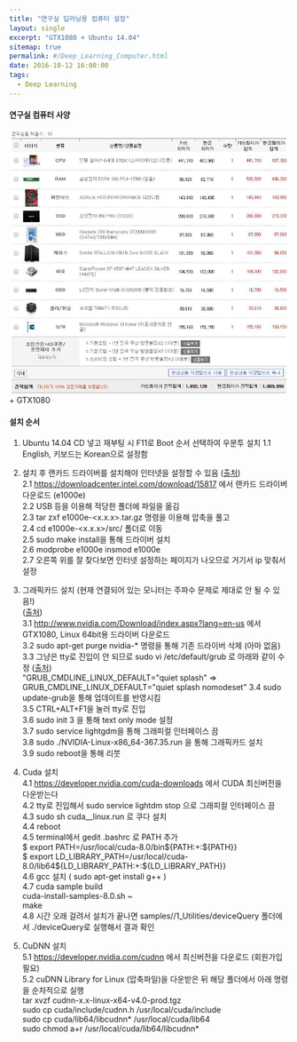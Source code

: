 ```yaml
---
title: "연구실 딥러닝용 컴퓨터 설정"
layout: single
excerpt: "GTX1080 + Ubuntu 14.04"
sitemap: true
permalink: #/Deep_Learning_Computer.html
date: 2016-10-12 16:00:00
tags:
  - Deep Learning
---
```


#### 연구실 컴퓨터 사양
![연구실 컴퓨터](\images\2016-10-12\Lab_computer.png)  
\+ GTX1080

#### 설치 순서
1. Ubuntu 14.04 CD 넣고 재부팅 시 F11로 Boot 순서 선택하여 우분투 설치
1.1 English, 키보드는 Korean으로 설정함

2. 설치 후 랜카드 드라이버를 설치해야 인터넷을 설정할 수 있음
 ([출처](http://askubuntu.com/questions/755652/ethernet-not-working-on-ubuntu-14-04-lts))  
2.1 https://downloadcenter.intel.com/download/15817 에서 랜카드 드라이버 다운로드 (e1000e)  
2.2 USB 등을 이용해 적당한 폴더에 파일을 옮김  
2.3 tar zxf e1000e-<x.x.x>.tar.gz 명령을 이용해 압축을 풀고  
2.4 cd e1000e-<x.x.x>/src/ 폴더로 이동  
2.5 sudo make install을 통해 드라이버 설치  
2.6 modprobe e1000e insmod e1000e  
2.7 오른쪽 위를 잘 찾다보면 인터넷 설정하는 페이지가 나오므로 거기서 ip 맞춰서 설정  

3. 그래픽카드 설치 (현재 연결되어 있는 모니터는 주파수 문제로 제대로 안 될 수 있음!)  
([출처](https://kusemanohar.wordpress.com/2016/07/29/gtx-1080-on-ubuntu-14-04-trusty/))  
3.1 http://www.nvidia.com/Download/index.aspx?lang=en-us 에서 GTX1080, Linux 64bit용 드라이버 다운로드  
3.2 sudo apt-get purge nvidia-* 명령을 통해 기존 드라이버 삭제 (아마 없음)  
3.3 그냥은 tty로 진입이 안 되므로 sudo vi /etc/default/grub 로 아래와 같이 수정 ([출처](http://blog.sanguneo.com/17))  
    "GRUB_CMDLINE_LINUX_DEFAULT="quiet splash" => GRUB_CMDLINE_LINUX_DEFAULT="quiet splash nomodeset"
3.4 sudo update-grub을 통해 업데이트를 반영시킴  
3.5 CTRL+ALT+F1을 눌러 tty로 진입  
3.6 sudo init 3 을 통해 text only mode 설정  
3.7 sudo service lightgdm을 통해 그래피컬 인터페이스 끔  
3.8 sudo ./NVIDIA-Linux-x86_64-367.35.run 을 통해 그래픽카드 설치  
3.9 sudo reboot을 통해 리붓  

4. Cuda 설치  
4.1 https://developer.nvidia.com/cuda-downloads 에서 CUDA 최신버전을 다운받는다  
4.2 tty로 진입해서 sudo service lightdm stop 으로 그래피컬 인터페이스 끔  
4.3 sudo sh cuda_<version>\_linux.run 로 쿠다 설치  
4.4 reboot  
4.5 terminal에서 gedit .bashrc 로 PATH 추가  
$ export PATH=/usr/local/cuda-8.0/bin${PATH:+:${PATH}}  
$ export LD_LIBRARY_PATH=/usr/local/cuda-8.0/lib64\${LD_LIBRARY_PATH:+:${LD_LIBRARY_PATH}}  
4.6 gcc 설치 ( sudo apt-get install g++ )  
4.7 cuda sample build  
cuda-install-samples-8.0.sh ~  
make  
4.8 시간 오래 걸려서 설치가 끝나면 samples//1_Utilities/deviceQuery 폴더에서 ./deviceQuery로 실행해서 결과 확인  

5. CuDNN 설치  
5.1 https://developer.nvidia.com/cudnn 에서 최신버전을 다운로드  (회원가입 필요)  
5.2 cuDNN Library for Linux (압축파일)을 다운받은 뒤 해당 폴더에서 아래 명령을 순차적으로 실행  
tar xvzf cudnn-x.x-linux-x64-v4.0-prod.tgz  
sudo cp cuda/include/cudnn.h /usr/local/cuda/include  
sudo cp cuda/lib64/libcudnn* /usr/local/cuda/lib64  
sudo chmod a+r /usr/local/cuda/lib64/libcudnn*  
